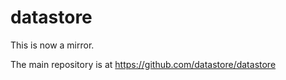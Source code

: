 # datastore

This is now a mirror. 

The main repository is at https://github.com/datastore/datastore
